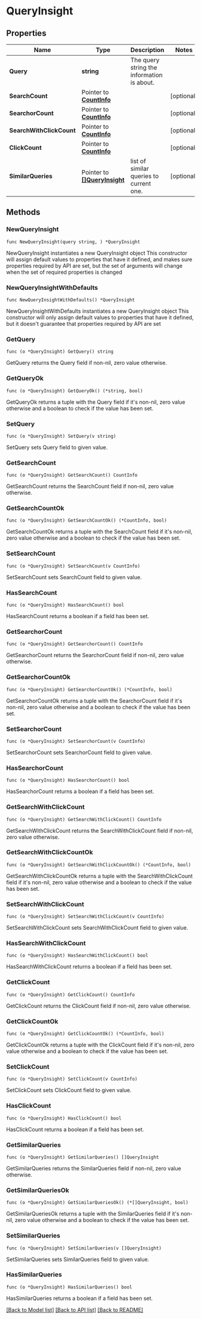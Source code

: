 # QueryInsight

## Properties

Name | Type | Description | Notes
------------ | ------------- | ------------- | -------------
**Query** | **string** | The query string the information is about. | 
**SearchCount** | Pointer to [**CountInfo**](CountInfo.md) |  | [optional] 
**SearchorCount** | Pointer to [**CountInfo**](CountInfo.md) |  | [optional] 
**SearchWithClickCount** | Pointer to [**CountInfo**](CountInfo.md) |  | [optional] 
**ClickCount** | Pointer to [**CountInfo**](CountInfo.md) |  | [optional] 
**SimilarQueries** | Pointer to [**[]QueryInsight**](QueryInsight.md) | list of similar queries to current one. | [optional] 

## Methods

### NewQueryInsight

`func NewQueryInsight(query string, ) *QueryInsight`

NewQueryInsight instantiates a new QueryInsight object
This constructor will assign default values to properties that have it defined,
and makes sure properties required by API are set, but the set of arguments
will change when the set of required properties is changed

### NewQueryInsightWithDefaults

`func NewQueryInsightWithDefaults() *QueryInsight`

NewQueryInsightWithDefaults instantiates a new QueryInsight object
This constructor will only assign default values to properties that have it defined,
but it doesn't guarantee that properties required by API are set

### GetQuery

`func (o *QueryInsight) GetQuery() string`

GetQuery returns the Query field if non-nil, zero value otherwise.

### GetQueryOk

`func (o *QueryInsight) GetQueryOk() (*string, bool)`

GetQueryOk returns a tuple with the Query field if it's non-nil, zero value otherwise
and a boolean to check if the value has been set.

### SetQuery

`func (o *QueryInsight) SetQuery(v string)`

SetQuery sets Query field to given value.


### GetSearchCount

`func (o *QueryInsight) GetSearchCount() CountInfo`

GetSearchCount returns the SearchCount field if non-nil, zero value otherwise.

### GetSearchCountOk

`func (o *QueryInsight) GetSearchCountOk() (*CountInfo, bool)`

GetSearchCountOk returns a tuple with the SearchCount field if it's non-nil, zero value otherwise
and a boolean to check if the value has been set.

### SetSearchCount

`func (o *QueryInsight) SetSearchCount(v CountInfo)`

SetSearchCount sets SearchCount field to given value.

### HasSearchCount

`func (o *QueryInsight) HasSearchCount() bool`

HasSearchCount returns a boolean if a field has been set.

### GetSearchorCount

`func (o *QueryInsight) GetSearchorCount() CountInfo`

GetSearchorCount returns the SearchorCount field if non-nil, zero value otherwise.

### GetSearchorCountOk

`func (o *QueryInsight) GetSearchorCountOk() (*CountInfo, bool)`

GetSearchorCountOk returns a tuple with the SearchorCount field if it's non-nil, zero value otherwise
and a boolean to check if the value has been set.

### SetSearchorCount

`func (o *QueryInsight) SetSearchorCount(v CountInfo)`

SetSearchorCount sets SearchorCount field to given value.

### HasSearchorCount

`func (o *QueryInsight) HasSearchorCount() bool`

HasSearchorCount returns a boolean if a field has been set.

### GetSearchWithClickCount

`func (o *QueryInsight) GetSearchWithClickCount() CountInfo`

GetSearchWithClickCount returns the SearchWithClickCount field if non-nil, zero value otherwise.

### GetSearchWithClickCountOk

`func (o *QueryInsight) GetSearchWithClickCountOk() (*CountInfo, bool)`

GetSearchWithClickCountOk returns a tuple with the SearchWithClickCount field if it's non-nil, zero value otherwise
and a boolean to check if the value has been set.

### SetSearchWithClickCount

`func (o *QueryInsight) SetSearchWithClickCount(v CountInfo)`

SetSearchWithClickCount sets SearchWithClickCount field to given value.

### HasSearchWithClickCount

`func (o *QueryInsight) HasSearchWithClickCount() bool`

HasSearchWithClickCount returns a boolean if a field has been set.

### GetClickCount

`func (o *QueryInsight) GetClickCount() CountInfo`

GetClickCount returns the ClickCount field if non-nil, zero value otherwise.

### GetClickCountOk

`func (o *QueryInsight) GetClickCountOk() (*CountInfo, bool)`

GetClickCountOk returns a tuple with the ClickCount field if it's non-nil, zero value otherwise
and a boolean to check if the value has been set.

### SetClickCount

`func (o *QueryInsight) SetClickCount(v CountInfo)`

SetClickCount sets ClickCount field to given value.

### HasClickCount

`func (o *QueryInsight) HasClickCount() bool`

HasClickCount returns a boolean if a field has been set.

### GetSimilarQueries

`func (o *QueryInsight) GetSimilarQueries() []QueryInsight`

GetSimilarQueries returns the SimilarQueries field if non-nil, zero value otherwise.

### GetSimilarQueriesOk

`func (o *QueryInsight) GetSimilarQueriesOk() (*[]QueryInsight, bool)`

GetSimilarQueriesOk returns a tuple with the SimilarQueries field if it's non-nil, zero value otherwise
and a boolean to check if the value has been set.

### SetSimilarQueries

`func (o *QueryInsight) SetSimilarQueries(v []QueryInsight)`

SetSimilarQueries sets SimilarQueries field to given value.

### HasSimilarQueries

`func (o *QueryInsight) HasSimilarQueries() bool`

HasSimilarQueries returns a boolean if a field has been set.


[[Back to Model list]](../README.md#documentation-for-models) [[Back to API list]](../README.md#documentation-for-api-endpoints) [[Back to README]](../README.md)


